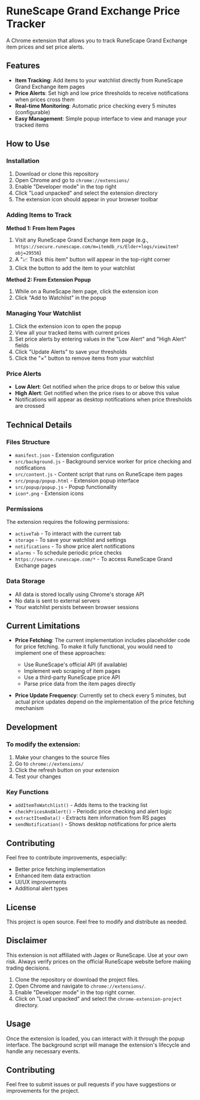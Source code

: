 # RuneScape Grand Exchange Price Tracker

A Chrome extension that allows you to track RuneScape Grand Exchange item prices and set price alerts.

## Features

- **Item Tracking**: Add items to your watchlist directly from RuneScape Grand Exchange item pages
- **Price Alerts**: Set high and low price thresholds to receive notifications when prices cross them
- **Real-time Monitoring**: Automatic price checking every 5 minutes (configurable)
- **Easy Management**: Simple popup interface to view and manage your tracked items

## How to Use

### Installation

1. Download or clone this repository
2. Open Chrome and go to `chrome://extensions/`
3. Enable "Developer mode" in the top right
4. Click "Load unpacked" and select the extension directory
5. The extension icon should appear in your browser toolbar

### Adding Items to Track

**Method 1: From Item Pages**
1. Visit any RuneScape Grand Exchange item page (e.g., `https://secure.runescape.com/m=itemdb_rs/Elder+logs/viewitem?obj=29556`)
2. A "📈 Track this item" button will appear in the top-right corner
3. Click the button to add the item to your watchlist

**Method 2: From Extension Popup**
1. While on a RuneScape item page, click the extension icon
2. Click "Add to Watchlist" in the popup

### Managing Your Watchlist

1. Click the extension icon to open the popup
2. View all your tracked items with current prices
3. Set price alerts by entering values in the "Low Alert" and "High Alert" fields
4. Click "Update Alerts" to save your thresholds
5. Click the "×" button to remove items from your watchlist

### Price Alerts

- **Low Alert**: Get notified when the price drops to or below this value
- **High Alert**: Get notified when the price rises to or above this value
- Notifications will appear as desktop notifications when price thresholds are crossed

## Technical Details

### Files Structure

- `manifest.json` - Extension configuration
- `src/background.js` - Background service worker for price checking and notifications
- `src/content.js` - Content script that runs on RuneScape item pages
- `src/popup/popup.html` - Extension popup interface
- `src/popup/popup.js` - Popup functionality
- `icon*.png` - Extension icons

### Permissions

The extension requires the following permissions:
- `activeTab` - To interact with the current tab
- `storage` - To save your watchlist and settings
- `notifications` - To show price alert notifications
- `alarms` - To schedule periodic price checks
- `https://secure.runescape.com/*` - To access RuneScape Grand Exchange pages

### Data Storage

- All data is stored locally using Chrome's storage API
- No data is sent to external servers
- Your watchlist persists between browser sessions

## Current Limitations

- **Price Fetching**: The current implementation includes placeholder code for price fetching. To make it fully functional, you would need to implement one of these approaches:
  - Use RuneScape's official API (if available)
  - Implement web scraping of item pages
  - Use a third-party RuneScape price API
  - Parse price data from the item pages directly

- **Price Update Frequency**: Currently set to check every 5 minutes, but actual price updates depend on the implementation of the price fetching mechanism

## Development

### To modify the extension:

1. Make your changes to the source files
2. Go to `chrome://extensions/`
3. Click the refresh button on your extension
4. Test your changes

### Key Functions

- `addItemToWatchlist()` - Adds items to the tracking list
- `checkPricesAndAlert()` - Periodic price checking and alert logic
- `extractItemData()` - Extracts item information from RS pages
- `sendNotification()` - Shows desktop notifications for price alerts

## Contributing

Feel free to contribute improvements, especially:
- Better price fetching implementation
- Enhanced item data extraction
- UI/UX improvements
- Additional alert types

## License

This project is open source. Feel free to modify and distribute as needed.

## Disclaimer

This extension is not affiliated with Jagex or RuneScape. Use at your own risk. Always verify prices on the official RuneScape website before making trading decisions.

1. Clone the repository or download the project files.
2. Open Chrome and navigate to `chrome://extensions/`.
3. Enable "Developer mode" in the top right corner.
4. Click on "Load unpacked" and select the `chrome-extension-project` directory.

## Usage

Once the extension is loaded, you can interact with it through the popup interface. The background script will manage the extension's lifecycle and handle any necessary events.

## Contributing

Feel free to submit issues or pull requests if you have suggestions or improvements for the project.